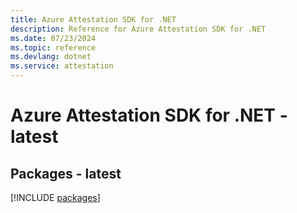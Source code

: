 ```yaml
---
title: Azure Attestation SDK for .NET
description: Reference for Azure Attestation SDK for .NET
ms.date: 07/23/2024
ms.topic: reference
ms.devlang: dotnet
ms.service: attestation
---
```

# Azure Attestation SDK for .NET - latest
## Packages - latest
[!INCLUDE [packages](attestation-index.md)]